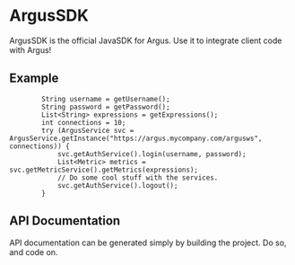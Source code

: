 ArgusSDK
=====

ArgusSDK is the official JavaSDK for Argus.  Use it to integrate client code with Argus!

## Example

```
        String username = getUsername();
        String password = getPassword();
        List<String> expressions = getExpressions();
        int connections = 10;
        try (ArgusService svc = ArgusService.getInstance("https://argus.mycompany.com/argusws", connections)) {
            svc.getAuthService().login(username, password);
            List<Metric> metrics = svc.getMetricService().getMetrics(expressions);
            // Do some cool stuff with the services.
            svc.getAuthService().logout();
        }
```

## API Documentation
API documentation can be generated simply by building the project.  Do so, and code on.
